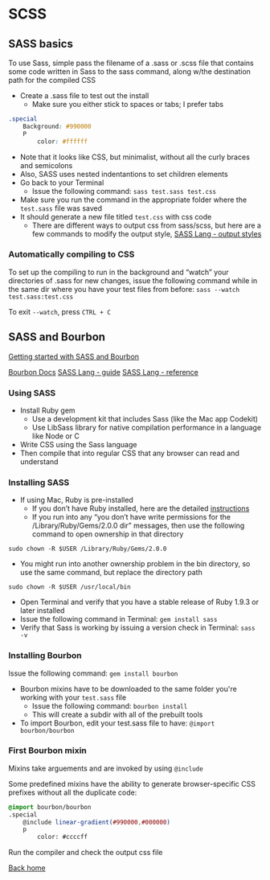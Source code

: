 # SCSS

## SASS basics

To use Sass, simple pass the filename of a .sass or .scss file that contains some code written in Sass to the sass command, along w/the destination path for the compiled CSS

- Create a .sass file to test out the install
  - Make sure you either stick to spaces or tabs; I prefer tabs

```scss
.special
    Background: #990000
    P
        color: #ffffff
```

- Note that it looks like CSS, but minimalist, without all the curly braces and semicolons
- Also, SASS uses nested indentantions to set children elements
- Go back to your Terminal
  - Issue the following command: `sass test.sass test.css`
- Make sure you run the command in the appropriate folder where the `test.sass` file was saved
- It should generate a new file titled `test.css` with css code
  - There are different ways to output css from sass/scss, but here are a few commands to modify the output style, [SASS Lang - output styles](http://sass-lang.com/documentation/file.SASS_REFERENCE.html#output_style)

### Automatically compiling to CSS

To set up the compiling to run in the background and “watch” your directories of .sass for new changes, issue the following command while in the same dir where you have your test files from before: `sass --watch test.sass:test.css`

To exit `--watch`, press `CTRL + C`

## SASS and Bourbon

[Getting started with SASS and Bourbon](https://www.sitepoint.com/getting-started-sass-bourbon/)

[Bourbon Docs](http://bourbon.io/docs/)
[SASS Lang - guide](http://sass-lang.com/guide)
[SASS Lang - reference](http://sass-lang.com/documentation/file.SASS_REFERENCE.html)

### Using SASS

- Install Ruby gem
  - Use a development kit that includes Sass (like the Mac app Codekit)
  - Use LibSass library for native compilation performance in a language like Node or C
- Write CSS using the Sass language
- Then compile that into regular CSS that any browser can read and understand

### Installing SASS

- If using Mac, Ruby is pre-installed
  - If you don’t have Ruby installed, here are the detailed [instructions](https://www.ruby-lang.org/en/documentation/installation/)
  - If you run into any “you don’t have write permissions for the /Library/Ruby/Gems/2.0.0 dir” messages, then use the following command to open ownership in that directory

```shell
sudo chown -R $USER /Library/Ruby/Gems/2.0.0
```

- You might run into another ownership problem in the bin directory, so use the same command, but replace the directory path

```shell
sudo chown -R $USER /usr/local/bin
```

- Open Terminal and verify that you have a stable release of Ruby 1.9.3 or later installed
- Issue the following command in Terminal: `gem install sass`
- Verify that Sass is working by issuing a version check in Terminal: `sass -v`

### Installing Bourbon

Issue the following command: `gem install bourbon`

- Bourbon mixins have to be downloaded to the same folder you're working with your `test.sass` file
  - Issue the following command: `bourbon install`
  - This will create a subdir with all of the prebuilt tools
- To import Bourbon, edit your test.sass file to have: `@import bourbon/bourbon`

### First Bourbon mixin

Mixins take arguements and are invoked by using `@include`

Some predefined mixins have the ability to generate browser-specific CSS prefixes without all the duplicate code:

```scss
@import bourbon/bourbon
.special
    @include linear-gradient(#990000,#000000)
    p
        color: #ccccff
```

Run the compiler and check the output css file

[Back home](../README.md)

